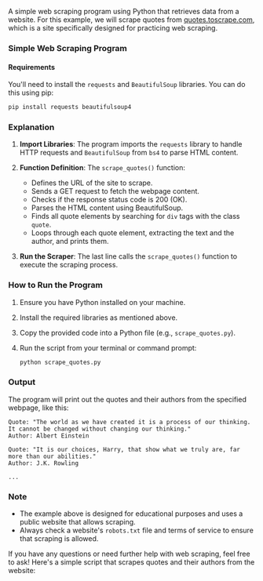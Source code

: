 A simple web scraping program using Python that retrieves data from a website. For this example, we will scrape quotes from [quotes.toscrape.com](http://quotes.toscrape.com/), which is a site specifically designed for practicing web scraping.

### Simple Web Scraping Program

#### Requirements
You'll need to install the `requests` and `BeautifulSoup` libraries. You can do this using pip:

```bash
pip install requests beautifulsoup4
```

### Explanation
1. **Import Libraries**: The program imports the `requests` library to handle HTTP requests and `BeautifulSoup` from `bs4` to parse HTML content.
  
2. **Function Definition**: The `scrape_quotes()` function:
   - Defines the URL of the site to scrape.
   - Sends a GET request to fetch the webpage content.
   - Checks if the response status code is 200 (OK).
   - Parses the HTML content using BeautifulSoup.
   - Finds all quote elements by searching for `div` tags with the class `quote`.
   - Loops through each quote element, extracting the text and the author, and prints them.

3. **Run the Scraper**: The last line calls the `scrape_quotes()` function to execute the scraping process.

### How to Run the Program
1. Ensure you have Python installed on your machine.
2. Install the required libraries as mentioned above.
3. Copy the provided code into a Python file (e.g., `scrape_quotes.py`).
4. Run the script from your terminal or command prompt:

   ```bash
   python scrape_quotes.py
   ```

### Output
The program will print out the quotes and their authors from the specified webpage, like this:

```
Quote: "The world as we have created it is a process of our thinking. It cannot be changed without changing our thinking."
Author: Albert Einstein

Quote: "It is our choices, Harry, that show what we truly are, far more than our abilities."
Author: J.K. Rowling

...
```

### Note
- The example above is designed for educational purposes and uses a public website that allows scraping.
- Always check a website's `robots.txt` file and terms of service to ensure that scraping is allowed.

If you have any questions or need further help with web scraping, feel free to ask!
Here's a simple script that scrapes quotes and their authors from the website: